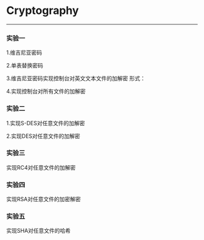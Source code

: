 # Cryptography
***
### 实验一
1.维吉尼亚密码

2.单表替换密码

3.维吉尼亚密码实现控制台对英文文本文件的加解密 形式：

4.实现控制台对所有文件的加解密
### 实验二
1.实现S-DES对任意文件的加解密

2.实现DES对任意文件的加解密
### 实验三
实现RC4对任意文件的加解密
### 实验四
实现RSA对任意文件的加密解密
### 实验五
实现SHA对任意文件的哈希
